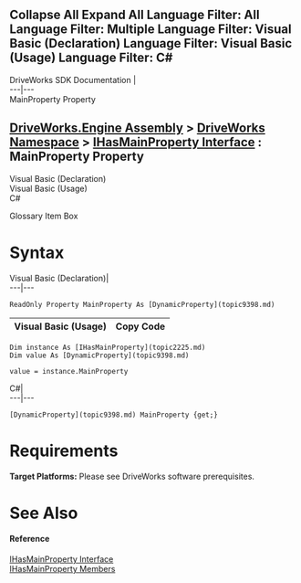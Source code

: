 Collapse All Expand All Language Filter: All  Language Filter: Multiple  Language Filter: Visual Basic (Declaration) Language Filter: Visual Basic (Usage) Language Filter: C#  
---  
DriveWorks SDK Documentation  |   
---|---  
MainProperty Property   
  
[DriveWorks.Engine Assembly](topic2156.md) > [DriveWorks Namespace](topic2159.md) > [IHasMainProperty Interface](topic2225.md) : MainProperty Property  
---  
  
Visual Basic (Declaration)    
Visual Basic (Usage)    
C# 

Glossary Item Box

# Syntax

Visual Basic (Declaration)|   
---|---  
      
    
    ReadOnly Property MainProperty As [DynamicProperty](topic9398.md)  
  
Visual Basic (Usage)| Copy Code  
---|---  
      
    
    Dim instance As [IHasMainProperty](topic2225.md)
    Dim value As [DynamicProperty](topic9398.md)
     
    value = instance.MainProperty  
  
C#|   
---|---  
      
    
    [DynamicProperty](topic9398.md) MainProperty {get;}  
  
# Requirements

**Target Platforms:** Please see DriveWorks software prerequisites.

# See Also

#### Reference

[IHasMainProperty Interface](topic2225.md)   
[IHasMainProperty Members](topic2226.md)


